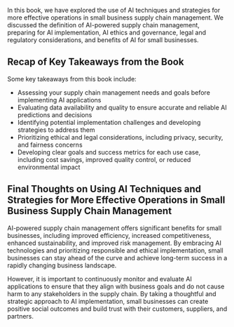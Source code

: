
In this book, we have explored the use of AI techniques and strategies for more effective operations in small business supply chain management. We discussed the definition of AI-powered supply chain management, preparing for AI implementation, AI ethics and governance, legal and regulatory considerations, and benefits of AI for small businesses.

Recap of Key Takeaways from the Book
------------------------------------

Some key takeaways from this book include:

* Assessing your supply chain management needs and goals before implementing AI applications
* Evaluating data availability and quality to ensure accurate and reliable AI predictions and decisions
* Identifying potential implementation challenges and developing strategies to address them
* Prioritizing ethical and legal considerations, including privacy, security, and fairness concerns
* Developing clear goals and success metrics for each use case, including cost savings, improved quality control, or reduced environmental impact

Final Thoughts on Using AI Techniques and Strategies for More Effective Operations in Small Business Supply Chain Management
----------------------------------------------------------------------------------------------------------------------------

AI-powered supply chain management offers significant benefits for small businesses, including improved efficiency, increased competitiveness, enhanced sustainability, and improved risk management. By embracing AI technologies and prioritizing responsible and ethical implementation, small businesses can stay ahead of the curve and achieve long-term success in a rapidly changing business landscape.

However, it is important to continuously monitor and evaluate AI applications to ensure that they align with business goals and do not cause harm to any stakeholders in the supply chain. By taking a thoughtful and strategic approach to AI implementation, small businesses can create positive social outcomes and build trust with their customers, suppliers, and partners.